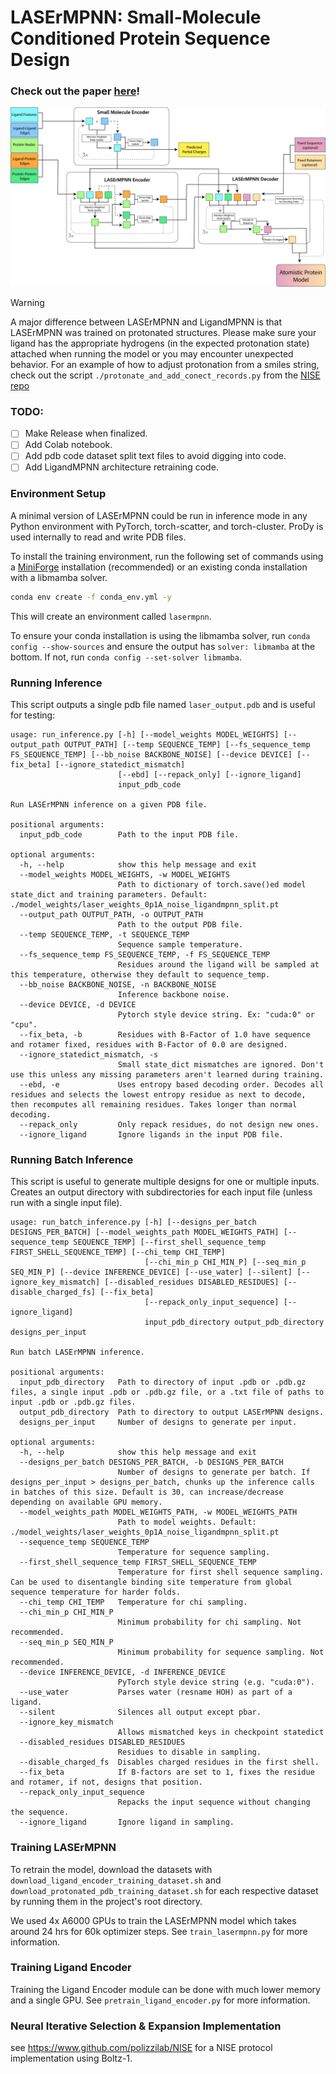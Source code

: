 # LASErMPNN: Small-Molecule Conditioned Protein Sequence Design

### Check out the paper [here](https://www.biorxiv.org/content/10.1101/2025.04.22.649862v1)!

![A block diagram of the LASErMPNN architecture depicting information flow through the network.](./images/laser_block_diagram.png)

> [!WARNING]
> A major difference between LASErMPNN and LigandMPNN is that LASErMPNN was trained on protonated structures. 
> Please make sure your ligand has the appropriate hydrogens (in the expected protonation state) attached when running the model or you may encounter unexpected behavior.
> For an example of how to adjust protonation from a smiles string, check out the script `./protonate_and_add_conect_records.py` from the [NISE repo](https://github.com/polizzilab/NISE/blob/main/protonate_and_add_conect_records.py)

### TODO:

- [ ] Make Release when finalized.
- [ ] Add Colab notebook.
- [ ] Add pdb code dataset split text files to avoid digging into code.
- [ ] Add LigandMPNN architecture retraining code.

### Environment Setup

A minimal version of LASErMPNN could be run in inference mode in any Python environment with PyTorch, torch-scatter, and torch-cluster. 
ProDy is used internally to read and write PDB files.

To install the training environment, run the following set of commands using a [MiniForge](https://github.com/conda-forge/miniforge/releases/tag/24.11.3-2) installation (recommended) or an existing conda installation with a libmamba solver.

```bash
conda env create -f conda_env.yml -y
```

This will create an environment called `lasermpnn`.

To ensure your conda installation is using the libmamba solver, run `conda config --show-sources` 
and ensure the output has `solver: libmamba` at the bottom. 
If not, run `conda config --set-solver libmamba`.


### Running Inference

This script outputs a single pdb file named `laser_output.pdb` and is useful for testing:


```text
usage: run_inference.py [-h] [--model_weights MODEL_WEIGHTS] [--output_path OUTPUT_PATH] [--temp SEQUENCE_TEMP] [--fs_sequence_temp FS_SEQUENCE_TEMP] [--bb_noise BACKBONE_NOISE] [--device DEVICE] [--fix_beta] [--ignore_statedict_mismatch]
                        [--ebd] [--repack_only] [--ignore_ligand]
                        input_pdb_code

Run LASErMPNN inference on a given PDB file.

positional arguments:
  input_pdb_code        Path to the input PDB file.

optional arguments:
  -h, --help            show this help message and exit
  --model_weights MODEL_WEIGHTS, -w MODEL_WEIGHTS
                        Path to dictionary of torch.save()ed model state_dict and training parameters. Default: ./model_weights/laser_weights_0p1A_noise_ligandmpnn_split.pt
  --output_path OUTPUT_PATH, -o OUTPUT_PATH
                        Path to the output PDB file.
  --temp SEQUENCE_TEMP, -t SEQUENCE_TEMP
                        Sequence sample temperature.
  --fs_sequence_temp FS_SEQUENCE_TEMP, -f FS_SEQUENCE_TEMP
                        Residues around the ligand will be sampled at this temperature, otherwise they default to sequence_temp.
  --bb_noise BACKBONE_NOISE, -n BACKBONE_NOISE
                        Inference backbone noise.
  --device DEVICE, -d DEVICE
                        Pytorch style device string. Ex: "cuda:0" or "cpu".
  --fix_beta, -b        Residues with B-Factor of 1.0 have sequence and rotamer fixed, residues with B-Factor of 0.0 are designed.
  --ignore_statedict_mismatch, -s
                        Small state_dict mismatches are ignored. Don't use this unless any missing parameters aren't learned during training.
  --ebd, -e             Uses entropy based decoding order. Decodes all residues and selects the lowest entropy residue as next to decode, then recomputes all remaining residues. Takes longer than normal decoding.
  --repack_only         Only repack residues, do not design new ones.
  --ignore_ligand       Ignore ligands in the input PDB file.
```


### Running Batch Inference

This script is useful to generate multiple designs for one or multiple inputs. Creates an output directory with subdirectories for each input file (unless run with a single input file).

```text
usage: run_batch_inference.py [-h] [--designs_per_batch DESIGNS_PER_BATCH] [--model_weights_path MODEL_WEIGHTS_PATH] [--sequence_temp SEQUENCE_TEMP] [--first_shell_sequence_temp FIRST_SHELL_SEQUENCE_TEMP] [--chi_temp CHI_TEMP]
                              [--chi_min_p CHI_MIN_P] [--seq_min_p SEQ_MIN_P] [--device INFERENCE_DEVICE] [--use_water] [--silent] [--ignore_key_mismatch] [--disabled_residues DISABLED_RESIDUES] [--disable_charged_fs] [--fix_beta]
                              [--repack_only_input_sequence] [--ignore_ligand]
                              input_pdb_directory output_pdb_directory designs_per_input

Run batch LASErMPNN inference.

positional arguments:
  input_pdb_directory   Path to directory of input .pdb or .pdb.gz files, a single input .pdb or .pdb.gz file, or a .txt file of paths to input .pdb or .pdb.gz files.
  output_pdb_directory  Path to directory to output LASErMPNN designs.
  designs_per_input     Number of designs to generate per input.

optional arguments:
  -h, --help            show this help message and exit
  --designs_per_batch DESIGNS_PER_BATCH, -b DESIGNS_PER_BATCH
                        Number of designs to generate per batch. If designs_per_input > designs_per_batch, chunks up the inference calls in batches of this size. Default is 30, can increase/decrease depending on available GPU memory.
  --model_weights_path MODEL_WEIGHTS_PATH, -w MODEL_WEIGHTS_PATH
                        Path to model weights. Default: ./model_weights/laser_weights_0p1A_noise_ligandmpnn_split.pt
  --sequence_temp SEQUENCE_TEMP
                        Temperature for sequence sampling.
  --first_shell_sequence_temp FIRST_SHELL_SEQUENCE_TEMP
                        Temperature for first shell sequence sampling. Can be used to disentangle binding site temperature from global sequence temperature for harder folds.
  --chi_temp CHI_TEMP   Temperature for chi sampling.
  --chi_min_p CHI_MIN_P
                        Minimum probability for chi sampling. Not recommended.
  --seq_min_p SEQ_MIN_P
                        Minimum probability for sequence sampling. Not recommended.
  --device INFERENCE_DEVICE, -d INFERENCE_DEVICE
                        PyTorch style device string (e.g. "cuda:0").
  --use_water           Parses water (resname HOH) as part of a ligand.
  --silent              Silences all output except pbar.
  --ignore_key_mismatch
                        Allows mismatched keys in checkpoint statedict
  --disabled_residues DISABLED_RESIDUES
                        Residues to disable in sampling.
  --disable_charged_fs  Disables charged residues in the first shell.
  --fix_beta            If B-factors are set to 1, fixes the residue and rotamer, if not, designs that position.
  --repack_only_input_sequence
                        Repacks the input sequence without changing the sequence.
  --ignore_ligand       Ignore ligand in sampling.
```


### Training LASErMPNN

To retrain the model, download the datasets with `download_ligand_encoder_training_dataset.sh` and `download_protonated_pdb_training_dataset.sh` for each respective dataset by running them in the project's root directory.

We used 4x A6000 GPUs to train the LASErMPNN model which takes around 24 hrs for 60k optimizer steps. See `train_lasermpnn.py` for more information.


### Training Ligand Encoder

Training the Ligand Encoder module can be done with much lower memory and a single GPU. See `pretrain_ligand_encoder.py` for more information.


### Neural Iterative Selection & Expansion Implementation

see https://www.github.com/polizzilab/NISE for a NISE protocol implementation using Boltz-1.



